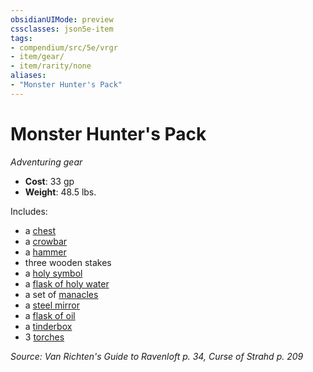 ```yaml
---
obsidianUIMode: preview
cssclasses: json5e-item
tags:
- compendium/src/5e/vrgr
- item/gear/
- item/rarity/none
aliases: 
- "Monster Hunter's Pack"
---
```

# Monster Hunter's Pack
*Adventuring gear*  

- **Cost**: 33 gp
- **Weight**: 48.5 lbs.

Includes:

- a [chest](Mechanics/items/chest.md)  
- a [crowbar](Mechanics/items/crowbar.md)  
- a [hammer](Mechanics/items/hammer.md)  
- three wooden stakes  
- a [holy symbol](Mechanics/items/holy-symbol.md)  
- a [flask of holy water](Mechanics/items/holy-water-flask.md)  
- a set of [manacles](Mechanics/items/manacles.md)  
- a [steel mirror](Mechanics/items/steel-mirror.md)  
- a [flask of oil](Mechanics/items/oil-flask.md)  
- a [tinderbox](Mechanics/items/tinderbox.md)  
- 3 [torches](Mechanics/items/torch.md)  

*Source: Van Richten's Guide to Ravenloft p. 34, Curse of Strahd p. 209*